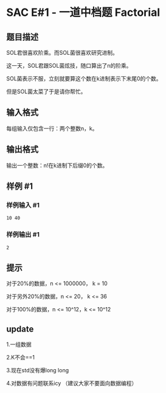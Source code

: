 # SAC E#1 - 一道中档题 Factorial

## 题目描述

SOL君很喜欢阶乘。而SOL菌很喜欢研究进制。

这一天，SOL君跟SOL菌炫技，随口算出了n的阶乘。

SOL菌表示不服，立刻就要算这个数在k进制表示下末尾0的个数。

但是SOL菌太菜了于是请你帮忙。


## 输入格式

每组输入仅包含一行：两个整数n，k。


## 输出格式

输出一个整数：n!在k进制下后缀0的个数。


## 样例 #1

### 样例输入 #1
```
10 40
```

### 样例输出 #1

```
2
```

## 提示

对于20%的数据，n <= 1000000， k = 10

对于另外20%的数据，n <= 20， k <= 36

对于100%的数据，n <= 10^12，k <= 10^12

## update

1.一组数据

2.K不会==1

3.现在std没有爆long long

4.对数据有问题联系icy （建议大家不要面向数据编程）

